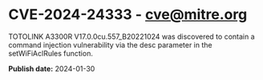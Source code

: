 # CVE-2024-24333 - cve@mitre.org

TOTOLINK A3300R V17.0.0cu.557_B20221024 was discovered to contain a command injection vulnerability via the desc parameter in the setWiFiAclRules function.

**Publish date:** 2024-01-30

